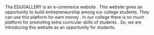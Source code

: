 The EDUGALLERY is an e-commerce website . This website  gives an opportunity to 
build entrepreneurship among our college students. They can use this platform 
for earn money . In our college there is no much platform for promoting extra
curricular skills of students . So, we are introducing this website  as an 
opportunity for students.

